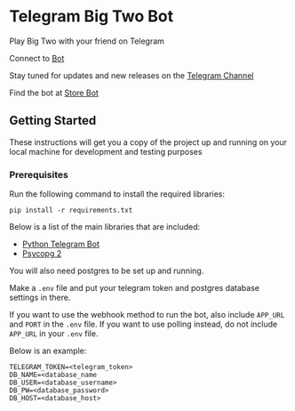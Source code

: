 # Telegram Big Two Bot

Play Big Two with your friend on Telegram

Connect to [Bot](https://t.me/biggytwobot)

Stay tuned for updates and new releases on the [Telegram Channel](https://t.me/biggytwobotdev)

Find the bot at [Store Bot](https://storebot.me/bot/biggytwobot)

## Getting Started

These instructions will get you a copy of the project up and running on your local machine for development and 
testing purposes

### Prerequisites

Run the following command to install the required libraries:


```
pip install -r requirements.txt
```

Below is a list of the main libraries that are included:

* [Python Telegram Bot](https://github.com/python-telegram-bot/python-telegram-bot)
* [Psycopg 2](https://github.com/psycopg/psycopg2)

You will also need postgres to be set up and running.

Make a `.env` file and put your telegram token and postgres database settings in there. 

If you want to use the webhook method to run the bot, also include `APP_URL` and `PORT` in the `.env` file. If you 
want to use polling instead, do not include `APP_URL` in your `.env` file.

Below is an example:

```
TELEGRAM_TOKEN=<telegram_token>
DB_NAME=<database_name
DB_USER=<database_username>
DB_PW=<database_password>
DB_HOST=<database_host>
```